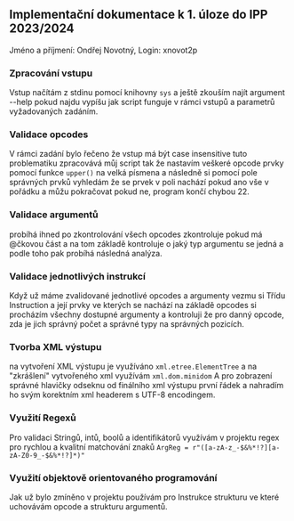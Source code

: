 ## Implementační dokumentace k 1. úloze do IPP 2023/2024  
Jméno a příjmení: Ondřej Novotný, 
Login: xnovot2p

### Zpracování vstupu
Vstup načítám z stdinu pomocí knihovny `sys` a ještě zkouším najít argument --help pokud najdu vypíšu jak script funguje 
v rámci vstupů a parametrů vyžadovaných zadáním.

### Validace opcodes
V rámci zadání bylo řečeno že vstup má být case insensitive tuto problematiku zpracovává můj script tak že nastavím 
veškeré opcode prvky pomocí funkce `upper()` na velká písmena a následně si pomocí pole správných prvků vyhledám že se
prvek v poli nachází pokud ano vše v pořádku a můžu pokračovat pokud ne, program končí chybou 22.

### Validace argumentů
probíhá ihned po zkontrolování všech opcodes zkontroluje pokud má @čkovou část a na tom základě kontroluje o jaký typ
argumentu se jedná a podle toho pak probíhá následná analýza.

### Validace jednotlivých instrukcí
Když už máme zvalidované jednotlivé opcodes a argumenty vezmu si Třídu Instruction a její prvky ve kterých se nachází
na základě opcodes si procházím všechny dostupné argumenty a kontroluji že pro danný opcode, zda je jich správný počet a 
správné typy na správných pozicích.

### Tvorba XML výstupu
na vytvoření XML výstupu je využíváno `xml.etree.ElementTree` a na "zkrášlení" vytvořeného xml využívám `xml.dom.minidom`
A pro zobrazení správné hlavičky odseknu od finálního xml výstupu první řádek a nahradím ho svým korektním xml headerem 
s UTF-8 encodingem.

### Využití Regexů
Pro validaci Stringů, intů, boolů a identifikátorů využívám v projektu regex pro rychlou a kvalitní matchování znaků
`ArgReg = r"([a-zA-z_-$&%*!?][a-zA-Z0-9_-$&%*!?]*)"`

### Využití objektově orientovaného programování
Jak už bylo zmíněno v projektu používám pro Instrukce strukturu ve které uchovávám opcode a strukturu argumentů.

